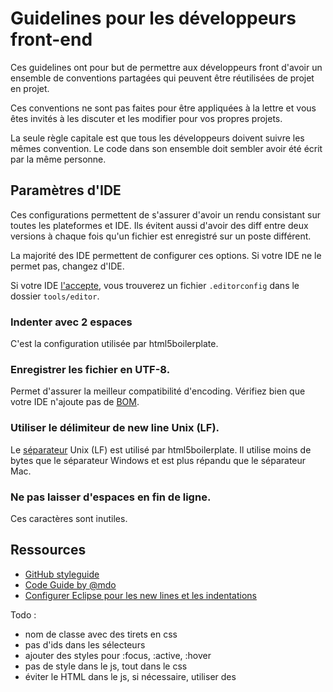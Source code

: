 # Guidelines pour les développeurs front-end

Ces guidelines ont pour but de permettre aux développeurs front d'avoir un
ensemble de conventions partagées qui peuvent être réutilisées de projet en
projet.

Ces conventions ne sont pas faites pour être appliquées à la lettre et vous
êtes invités à les discuter et les modifier pour vos propres projets. 

La seule règle capitale est que tous les développeurs doivent suivre les mêmes
convention. Le code dans son ensemble doit sembler avoir été écrit par la même
personne.

## Paramètres d'IDE
Ces configurations permettent de s'assurer d'avoir un rendu consistant sur
toutes les plateformes et IDE. Ils évitent aussi d'avoir des diff entre deux
versions à chaque fois qu'un fichier est enregistré sur un poste différent.

La majorité des IDE permettent de configurer ces options. Si votre IDE ne le
permet pas, changez d'IDE.

Si votre IDE [l'accepte](http://editorconfig.org/), vous trouverez un fichier
`.editorconfig` dans le dossier `tools/editor`.

### Indenter avec 2 espaces
C'est la configuration utilisée par html5boilerplate.

### Enregistrer les fichier en UTF-8.
Permet d'assurer la meilleur compatibilité d'encoding. Vérifiez bien que votre
IDE n'ajoute pas de [BOM](http://en.wikipedia.org/wiki/Byte_order_mark).

### Utiliser le délimiteur de new line Unix (LF).
Le [séparateur](http://blog.codinghorror.com/the-great-newline-schism/) Unix
(LF) est utilisé par html5boilerplate. Il utilise moins de bytes que le
séparateur Windows et est plus répandu que le séparateur Mac.

### Ne pas laisser d'espaces en fin de ligne.
Ces caractères sont inutiles.


## Ressources
- [GitHub styleguide](https://github.com/styleguide)
- [Code Guide by @mdo](http://mdo.github.io/code-guide/)
- [Configurer Eclipse pour les new lines et les indentations](http://eclipsesource.com/blogs/2013/07/09/invisible-chaos-mastering-white-spaces-in-eclipse/)


Todo :
- nom de classe avec des tirets en css
- pas d'ids dans les sélecteurs
- ajouter des styles pour :focus, :active, :hover
- pas de style dans le js, tout dans le css
- éviter le HTML dans le js, si nécessaire, utiliser des <script template>
